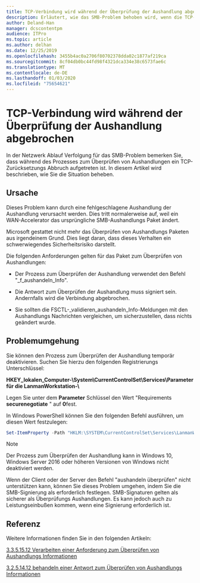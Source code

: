 ```yaml
---
title: TCP-Verbindung wird während der Überprüfung der Aushandlung abgebrochen
description: Erläutert, wie das SMB-Problem behoben wird, wenn die TCP-Verbindung während der Überprüfung der Aushandlung abgebrochen wird.
author: Deland-Han
manager: dcscontentpm
audience: ITPro
ms.topic: article
ms.author: delhan
ms.date: 12/25/2019
ms.openlocfilehash: 3455b4ac0a2706f80702378dda02c1877af219ca
ms.sourcegitcommit: 8cf04db0bc44fd98f4321dca334e38c6573fae6c
ms.translationtype: MT
ms.contentlocale: de-DE
ms.lasthandoff: 01/03/2020
ms.locfileid: "75654621"
---
```

# <a name="tcp-connection-is-aborted-during-validate-negotiate"></a>TCP-Verbindung wird während der Überprüfung der Aushandlung abgebrochen

In der Netzwerk Ablauf Verfolgung für das SMB-Problem bemerken Sie, dass während des Prozesses zum Überprüfen von Aushandlungen ein TCP-Zurücksetzungs Abbruch aufgetreten ist. In diesem Artikel wird beschrieben, wie Sie die Situation beheben.

## <a name="cause"></a>Ursache

Dieses Problem kann durch eine fehlgeschlagene Aushandlung der Aushandlung verursacht werden. Dies tritt normalerweise auf, weil ein WAN-Accelerator das ursprüngliche SMB-Aushandlungs Paket ändert.

Microsoft gestattet nicht mehr das Überprüfen von Aushandlungs Paketen aus irgendeinem Grund. Dies liegt daran, dass dieses Verhalten ein schwerwiegendes Sicherheitsrisiko darstellt.

Die folgenden Anforderungen gelten für das Paket zum Überprüfen von Aushandlungen:

- Der Prozess zum Überprüfen der Aushandlung verwendet den Befehl "\_f\_aushandeln\_Info".

- Die Antwort zum Überprüfen der Aushandlung muss signiert sein. Andernfalls wird die Verbindung abgebrochen.

- Sie sollten die FSCTL-\_validieren\_aushandeln\_Info-Meldungen mit den Aushandlungs Nachrichten vergleichen, um sicherzustellen, dass nichts geändert wurde.

## <a name="workaround"></a>Problemumgehung

Sie können den Prozess zum Überprüfen der Aushandlung temporär deaktivieren. Suchen Sie hierzu den folgenden Registrierungs Unterschlüssel:

**HKEY\_lokalen\_Computer-\\System\\CurrentControlSet\\Services\\Parameter für die LanmanWorkstation-\\**

Legen Sie unter dem **Parameter** Schlüssel den Wert "Requirements **securenegotiate** " auf **0**fest.

In Windows PowerShell können Sie den folgenden Befehl ausführen, um diesen Wert festzulegen:

```PowerShell
Set-ItemProperty -Path "HKLM:\SYSTEM\CurrentControlSet\Services\LanmanWorkstation\Parameters" RequireSecureNegotiate -Value 0 -Force
```

> [!NOTE]
> Der Prozess zum Überprüfen der Aushandlung kann in Windows 10, Windows Server 2016 oder höheren Versionen von Windows nicht deaktiviert werden.

Wenn der Client oder der Server den Befehl "aushandeln überprüfen" nicht unterstützen kann, können Sie dieses Problem umgehen, indem Sie die SMB-Signierung als erforderlich festlegen. SMB-Signaturen gelten als sicherer als Überprüfungs Aushandlungen. Es kann jedoch auch zu Leistungseinbußen kommen, wenn eine Signierung erforderlich ist.

## <a name="reference"></a>Referenz

Weitere Informationen finden Sie in den folgenden Artikeln:

[3.3.5.15.12 Verarbeiten einer Anforderung zum Überprüfen von Aushandlungs Informationen](https://docs.microsoft.com/openspecs/windows_protocols/ms-smb2/0b7803eb-d561-48a4-8654-327803f59ec6)

[3.2.5.14.12 behandeln einer Antwort zum Überprüfen von Aushandlungs Informationen](https://docs.microsoft.com/openspecs/windows_protocols/ms-smb2/6a5bc90d-3c08-4498-905b-e7dab30b2e0e)
